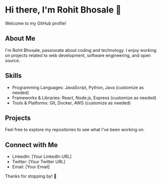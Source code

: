# Hi there, I'm Rohit Bhosale 👋

Welcome to my GitHub profile!

## About Me
I'm Rohit Bhosale, passionate about coding and technology. I enjoy working on projects related to web development, software engineering, and open source.

## Skills
- Programming Languages: JavaScript, Python, Java (customize as needed)
- Frameworks & Libraries: React, Node.js, Express (customize as needed)
- Tools & Platforms: Git, Docker, AWS (customize as needed)

## Projects
Feel free to explore my repositories to see what I've been working on.

## Connect with Me
- LinkedIn: [Your LinkedIn URL]
- Twitter: [Your Twitter URL]
- Email: [Your Email]

Thanks for stopping by! 🚀

<!--
**Rbofficial30/Rbofficial30** is a ✨ _special_ ✨ repository because its `README.md` (this file) appears on your GitHub profile.

Here are some ideas to get you started:

- 🔭 I’m currently working on ...
- 🌱 I’m currently learning ...
- 👯 I’m looking to collaborate on ...
- 🤔 I’m looking for help with ...
- 💬 Ask me about ...
- 📫 How to reach me: ...
- 😄 Pronouns: ...
- ⚡ Fun fact: ...
-->
